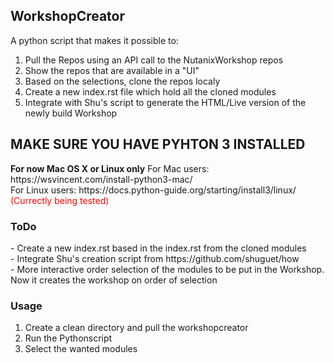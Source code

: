 <h2>WorkshopCreator</H2>
A python script that makes it possible to:

1. Pull the Repos using an API call to the NutanixWorkshop repos
2. Show the repos that are available in a "UI"
3. Based on the selections, clone the repos localy
4. Create a new index.rst file which hold all the cloned modules
5. Integrate with Shu's script to generate the HTML/Live version of the newly build Workshop

<H2 color="RED">MAKE SURE YOU HAVE PYHTON 3 INSTALLED</H2>
<b>For now Mac OS X or Linux only</b>
For Mac users: https://wsvincent.com/install-python3-mac/<BR>
For Linux users: https://docs.python-guide.org/starting/install3/linux/ <font color="red">(Currectly being tested)</font>



<h3>ToDo</h3>
- Create a new index.rst based in the index.rst from the cloned modules<br>
- Integrate Shu's creation script from https://github.com/shuguet/how<br>
- More interactive order selection of the modules to be put in the Workshop. Now it creates the workshop on order of selection<br>

<h3>Usage</h3>

1. Create a clean directory and pull the workshopcreator
2. Run the Pythonscript
3. Select the wanted modules

